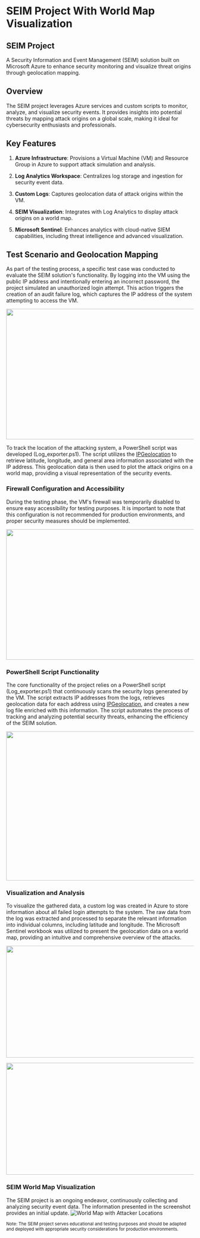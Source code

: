 # SEIM Project With World Map Visualization

## SEIM Project
A Security Information and Event Management (SEIM) solution built on Microsoft Azure to enhance security monitoring and visualize threat origins through geolocation mapping.

## Overview
The SEIM project leverages Azure services and custom scripts to monitor, analyze, and visualize security events. It provides insights into potential threats by mapping attack origins on a global scale, making it ideal for cybersecurity enthusiasts and professionals.

## Key Features

1. **Azure Infrastructure**: Provisions a Virtual Machine (VM) and Resource Group in Azure to support attack simulation and analysis.

2. **Log Analytics Workspace**: Centralizes log storage and ingestion for security event data.

3. **Custom Logs**: Captures geolocation data of attack origins within the VM.

4. **SEIM Visualization**: Integrates with Log Analytics to display attack origins on a world map.

5. **Microsoft Sentinel**: Enhances analytics with cloud-native SIEM capabilities, including threat intelligence and advanced visualization.

## Test Scenario and Geolocation Mapping

As part of the testing process, a specific test case was conducted to evaluate the SEIM solution's functionality. By logging into the VM using the public IP address and intentionally entering an incorrect password, the project simulated an unauthorized login attempt. This action triggers the creation of an audit failure log, which captures the IP address of the system attempting to access the VM.
<p align="center">

<img src="(https://imgur.com/a/4wl01gD)" width="650" height="350">

</p>

To track the location of the attacking system, a PowerShell script was developed (Log_exporter.ps1). The script utilizes the [IPGeolocation](https://ipgeolocation.io/ "IPGeolocation Homepage") to retrieve latitude, longitude, and general area information associated with the IP address. This geolocation data is then used to plot the attack origins on a world map, providing a visual representation of the security events.

### Firewall Configuration and Accessibility
During the testing phase, the VM's firewall was temporarily disabled to ensure easy accessibility for testing purposes. It is important to note that this configuration is not recommended for production environments, and proper security measures should be implemented.

<p align="center">

<img src="https://github.com/meghabyte-og/SEIM/assets/135510418/7a2a069a-3cd3-4c0e-86c2-5ddc2af0d918" width="650" height="350">

</p>

### PowerShell Script Functionality
The core functionality of the project relies on a PowerShell script (Log_exporter.ps1) that continuously scans the security logs generated by the VM. The script extracts IP addresses from the logs, retrieves geolocation data for each address using [IPGeolocation](https://ipgeolocation.io/ "IPGeolocation Homepage"), and creates a new log file enriched with this information. The script automates the process of tracking and analyzing potential security threats, enhancing the efficiency of the SEIM solution.

<p align="center">

<img src="https://github.com/meghabyte-og/SEIM/assets/135510418/8b96384a-0c7f-4707-8911-210c57686207" width="650" height="400">

</p>


### Visualization and Analysis
To visualize the gathered data, a custom log was created in Azure to store information about all failed login attempts to the system. The raw data from the log was extracted and processed to separate the relevant information into individual columns, including latitude and longitude. The Microsoft Sentinel workbook was utilized to present the geolocation data on a world map, providing an intuitive and comprehensive overview of the attacks.

<p align="center">

<img src="https://github.com/meghabyte-og/SEIM/assets/135510418/825473c1-7fc3-46a7-8bf0-a36b9cec689e" width="650" height="300">

</p>

<p align="center">

<img src="https://github.com/meghabyte-og/SEIM/assets/135510418/7d2e4ab2-d97e-4a7b-9d73-0f6b8762278e" width="650" height="300">

</p>


### SEIM World Map Visualization

The SEIM project is an ongoing endeavor, continuously collecting and analyzing security event data. The information presented in the screenshot provides an initial update.
![World Map with Attacker Locations](https://github.com/meghabyte-og/SEIM/assets/135510418/347184fd-4a0e-49a1-9762-05cdcaae1f76)

 <sub>Note: The SEIM project serves educational and testing purposes and should be adapted and deployed with appropriate security considerations for production environments.</sub>

